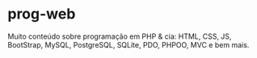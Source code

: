 # prog-web
Muito conteúdo sobre programação em PHP &amp; cia: HTML, CSS, JS, BootStrap, MySQL, PostgreSQL, SQLite, PDO, PHPOO, MVC e bem mais.
